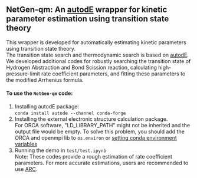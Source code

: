 ## NetGen-qm: An [autodE](https://github.com/duartegroup/autodE) wrapper for kinetic parameter estimation using transition state theory
This wrapper is developed for automatically estimating kinetic parameters using transition state theory.  
The transition state search and thermodynamic search is based on [autodE](https://github.com/duartegroup/autodE). 
We developed additional codes for robustly searching the transition state of Hydrogen Abstraction and Bond Scission
reaction, calculating high-pressure-limit rate coefficient parameters, and fitting these parameters to the modified
Arrhenius formula.
#### To use the `NetGen-qm` code:
1. Installing autodE package:  
`conda install autode --channel conda-forge`
2. Installing the external electronic structure calculation package.   
   For ORCA software, "LD_LIBRARY_PATH" might not be inherited and the output file would be empty. To solve this problem,
   you should add the ORCA and openmpi lib to `os.environ`
   or [setting conda environment variables](https://docs.conda.io/projects/conda/en/latest/user-guide/tasks/manage-environments.html#macos-and-linux)
3. Running the demo in `test/test.ipynb`  
Note: These codes provide a rough estimation of rate coefficient parameters. For more accurate estimations, users are 
recommended to use [ARC](https://github.com/ReactionMechanismGenerator/ARC).
